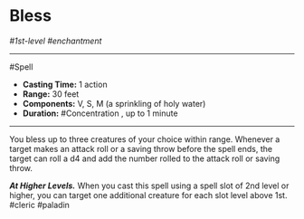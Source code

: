 # Bless
*#1st-level #enchantment*
___ 
#Spell
- **Casting Time:** 1 action
- **Range:** 30 feet
- **Components:** V, S, M (a sprinkling of holy water)
- **Duration:** #Concentration , up to 1 minute
---
You bless up to three creatures of your choice within range. Whenever a target makes an attack roll or a saving throw before the spell ends, the target can roll a d4 and add the number rolled to the attack roll or saving throw.

***At Higher Levels.*** When you cast this spell using a spell slot of 2nd level or higher, you can target one additional creature for each slot level above 1st.
#cleric
#paladin